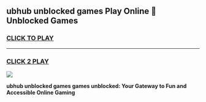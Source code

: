 
## ubhub unblocked games Play Online 👋 Unblocked Games
<h3>
<a href="https://premium.freeplayer.one?title=ubhub_unblocked_games&ref=19F">CLICK TO PLAY</a></h3>
<hr>

<h3>
<a href="https://premium.freeplayer.one?title=ubhub_unblocked_games&ref=19F">CLICK 2 PLAY</a>
  
</h3>

<a href="https://premium.freeplayer.one?title=ubhub_unblocked_games&ref=19F"><img src="https://clearcache.store/games.png"></a>


**ubhub unblocked games games unblocked: Your Gateway to Fun and Accessible Online Gaming**
